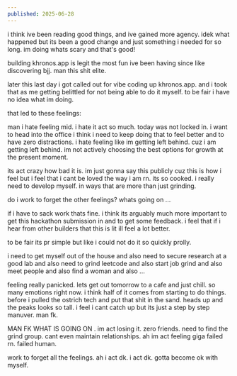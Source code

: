 ```yaml
---
published: 2025-06-28
---
```


i think ive been reading good things, and ive gained more agency. idek what happened but its been a good change and just something i needed for so long. im doing whats scary and that's good!

building khronos.app is legit the most fun ive been having since like discovering bjj. man this shit elite. 

later this last day i got called out for vibe coding up khronos.app. and i took that as me getting belittled for not being able to do it myself. to be fair i have no idea what im doing.

that led to these feelings:

man i hate feeling mid. i hate it act so much. today was not locked in. i want to head into the office i think i need to keep doing that to feel better and to have zero distractions. i hate feeling like im getting left behind. cuz i am getting left behind. im not actively choosing the best options for growth at the present moment.

its act crazy how bad it is. im just gonna say this publicly cuz this is how i feel but i feel that i cant be loved the way i am rn. its so cooked. i really need to develop myself. in ways that are more than just grinding.

do i work to forget the other feelings? whats going on ...

if i have to sack work thats fine. i think its arguably much more important to get this hackathon submission in and to get some feedback. i feel that if i hear from other builders that this is lit ill feel a lot better.

to be fair its pr simple but like i could not do it so quickly prolly. 

i need to get myself out of the house and also need to secure research at a good lab and also need to grind leetcode and also start job grind and also meet people and also find a woman and also ...

feeling really panicked. lets get out tomorrow to a cafe and just chill. so many emotions right now. i think half of it comes from starting to do things. before i pulled the ostrich tech and put that shit in the sand. heads up and the peaks looks so tall. i feel i cant catch up but its just a step by step manuver. man fk.

MAN FK WHAT IS GOING ON . im act losing it. zero friends. need to find the grind group. cant even maintain relationships. ah im act feeling giga failed rn. failed human.

work to forget all the feelings. ah i act dk. i act dk. gotta become ok with myself.